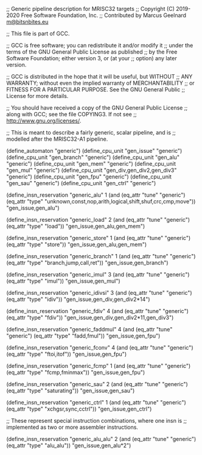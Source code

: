 ;; Generic pipeline description for MRISC32 targets
;; Copyright (C) 2019-2020 Free Software Foundation, Inc.
;; Contributed by Marcus Geelnard <m@bitsnbites.eu>

;; This file is part of GCC.

;; GCC is free software; you can redistribute it and/or modify it
;; under the terms of the GNU General Public License as published
;; by the Free Software Foundation; either version 3, or (at your
;; option) any later version.

;; GCC is distributed in the hope that it will be useful, but WITHOUT
;; ANY WARRANTY; without even the implied warranty of MERCHANTABILITY
;; or FITNESS FOR A PARTICULAR PURPOSE.  See the GNU General Public
;; License for more details.

;; You should have received a copy of the GNU General Public License
;; along with GCC; see the file COPYING3.  If not see
;; <http://www.gnu.org/licenses/>.

;; This is meant to describe a fairly generic, scalar pipeline, and is
;; modelled after the MRISC32-A1 pipeline.

(define_automaton "generic")
(define_cpu_unit "gen_issue" "generic")
(define_cpu_unit "gen_branch" "generic")
(define_cpu_unit "gen_alu" "generic")
(define_cpu_unit "gen_mem" "generic")
(define_cpu_unit "gen_mul" "generic")
(define_cpu_unit "gen_div,gen_div2,gen_div3" "generic")
(define_cpu_unit "gen_fpu" "generic")
(define_cpu_unit "gen_sau" "generic")
(define_cpu_unit "gen_ctrl" "generic")

(define_insn_reservation "generic_alu" 1
  (and (eq_attr "tune" "generic")
       (eq_attr "type" "unknown,const,nop,arith,logical,shift,shuf,crc,cmp,move"))
  "gen_issue,gen_alu")

(define_insn_reservation "generic_load" 2
  (and (eq_attr "tune" "generic")
       (eq_attr "type" "load"))
  "gen_issue,gen_alu,gen_mem")

(define_insn_reservation "generic_store" 1
  (and (eq_attr "tune" "generic")
       (eq_attr "type" "store"))
  "gen_issue,gen_alu,gen_mem")

(define_insn_reservation "generic_branch" 1
  (and (eq_attr "tune" "generic")
       (eq_attr "type" "branch,jump,call,ret"))
  "gen_issue,gen_branch")

(define_insn_reservation "generic_imul" 3
  (and (eq_attr "tune" "generic")
       (eq_attr "type" "imul"))
  "gen_issue,gen_mul")

(define_insn_reservation "generic_idivsi" 3
  (and (eq_attr "tune" "generic")
       (eq_attr "type" "idiv"))
  "gen_issue,gen_div,gen_div2*14")

(define_insn_reservation "generic_fdiv" 4
  (and (eq_attr "tune" "generic")
       (eq_attr "type" "fdiv"))
  "gen_issue,gen_div,gen_div2*11,gen_div3")

(define_insn_reservation "generic_faddmul" 4
  (and (eq_attr "tune" "generic")
       (eq_attr "type" "fadd,fmul"))
  "gen_issue,gen_fpu")

(define_insn_reservation "generic_fconv" 4
  (and (eq_attr "tune" "generic")
       (eq_attr "type" "ftoi,itof"))
  "gen_issue,gen_fpu")

(define_insn_reservation "generic_fcmp" 1
  (and (eq_attr "tune" "generic")
       (eq_attr "type" "fcmp,fminmax"))
  "gen_issue,gen_fpu")

(define_insn_reservation "generic_sau" 2
  (and (eq_attr "tune" "generic")
       (eq_attr "type" "saturating"))
  "gen_issue,gen_sau")

(define_insn_reservation "generic_ctrl" 1
  (and (eq_attr "tune" "generic")
       (eq_attr "type" "xchgsr,sync,cctrl"))
  "gen_issue,gen_ctrl")


;; These represent special instruction combinations, where one insn is
;; implemented as two or more assembler instructions.

(define_insn_reservation "generic_alu_alu" 2
  (and (eq_attr "tune" "generic")
       (eq_attr "type" "alu_alu"))
  "gen_issue,gen_alu*2")

